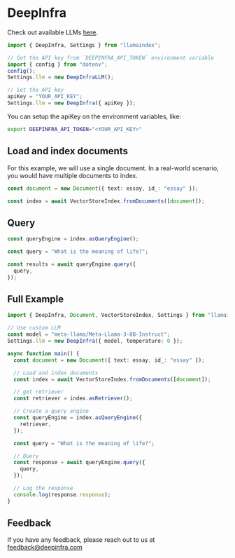 # DeepInfra

Check out available LLMs [here](https://deepinfra.com/models/text-generation).

```ts
import { DeepInfra, Settings } from "llamaindex";

// Get the API key from `DEEPINFRA_API_TOKEN` environment variable
import { config } from "dotenv";
config();
Settings.llm = new DeepInfraLLM();

// Set the API key
apiKey = "YOUR_API_KEY";
Settings.llm = new DeepInfra({ apiKey });
```

You can setup the apiKey on the environment variables, like:

```bash
export DEEPINFRA_API_TOKEN="<YOUR_API_KEY>"
```

## Load and index documents

For this example, we will use a single document. In a real-world scenario, you would have multiple documents to index.

```ts
const document = new Document({ text: essay, id_: "essay" });

const index = await VectorStoreIndex.fromDocuments([document]);
```

## Query

```ts
const queryEngine = index.asQueryEngine();

const query = "What is the meaning of life?";

const results = await queryEngine.query({
  query,
});
```

## Full Example

```ts
import { DeepInfra, Document, VectorStoreIndex, Settings } from "llamaindex";

// Use custom LLM
const model = "meta-llama/Meta-Llama-3-8B-Instruct";
Settings.llm = new DeepInfra({ model, temperature: 0 });

async function main() {
  const document = new Document({ text: essay, id_: "essay" });

  // Load and index documents
  const index = await VectorStoreIndex.fromDocuments([document]);

  // get retriever
  const retriever = index.asRetriever();

  // Create a query engine
  const queryEngine = index.asQueryEngine({
    retriever,
  });

  const query = "What is the meaning of life?";

  // Query
  const response = await queryEngine.query({
    query,
  });

  // Log the response
  console.log(response.response);
}
```

## Feedback

If you have any feedback, please reach out to us at [feedback@deepinfra.com](mailto:feedback@deepinfra.com)
